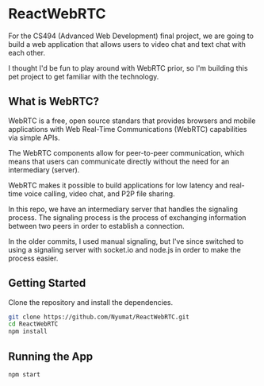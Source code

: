 # ReactWebRTC

For the CS494 (Advanced Web Development) final project, we are going to build a web application that allows users to video chat and text chat with each other.

I thought I'd be fun to play around with WebRTC prior, so I'm building this pet project to get familiar with the technology.

## What is WebRTC?

WebRTC is a free, open source standars that provides browsers and mobile applications with Web Real-Time Communications (WebRTC) capabilities via simple APIs.

The WebRTC components allow for peer-to-peer communication, which means that users can communicate directly without the need for an intermediary (server).

WebRTC makes it possible to build applications for low latency and real-time voice calling, video chat, and P2P file sharing.

In this repo, we have an intermediary server that handles the signaling process. The signaling process is the process of exchanging information between two peers in order to establish a connection.

In the older commits, I used manual signaling, but I've since switched to using a signaling server with socket.io and node.js in order to make the process easier.

## Getting Started

Clone the repository and install the dependencies.

```bash
git clone https://github.com/Nyumat/ReactWebRTC.git
cd ReactWebRTC
npm install
```

## Running the App

```bash
npm start
```
